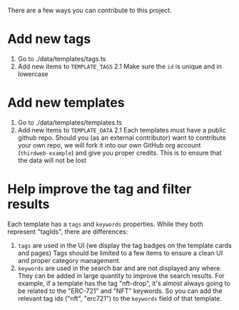 There are a few ways you can contribute to this project.

# Add new tags
1. Go to ./data/templates/tags.ts
2. Add new items to `TEMPLATE_TAGS`
  2.1 Make sure the `id` is unique and in lowercase

# Add new templates
1. Go to ./data/templates/templates.ts
2. Add new items to `TEMPLATE_DATA`
  2.1 Each templates must have a public github repo.
      Should you (as an external contributor) want to contribute your own repo,
      we will fork it into our own GitHub org account (`thirdweb-example`) and
      give you proper credits. This is to ensure that the data will not be lost

# Help improve the tag and filter results
Each template has a `tags` and `keywords` properties. While they both represent "tagIds", there are differences:
1. `tags` are used in the UI (we display the tag badges on the template cards and pages)
  Tags should be limited to a few items to ensure a clean UI and proper category management.
2. `keywords` are used in the search bar and are not displayed any where. They can be added in large quantity to improve the search results.
  For example, if a template has the tag "nft-drop", it's almost always going to be related to the "ERC-721" and "NFT" keywords. So you can add the relevant tag ids ("nft", "erc721") to the `keywords` field of that template.